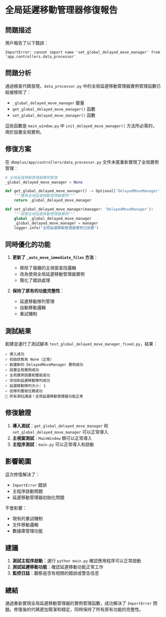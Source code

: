 # 全局延遲移動管理器修復報告

## 問題描述

用戶報告了以下錯誤：
```
ImportError: cannot import name 'set_global_delayed_move_manager' from 'app.controllers.data_processor'
```

## 問題分析

通過檢查代碼發現，`data_processor.py` 中的全局延遲移動管理器實例管理函數已經被移除了：

- `_global_delayed_move_manager` 變量
- `get_global_delayed_move_manager()` 函數
- `set_global_delayed_move_manager()` 函數

這些函數是 `main_window.py` 中 `init_delayed_move_manager()` 方法所必需的，用於設置全局實例。

## 修復方案

在 `dbmplus/app/controllers/data_processor.py` 文件末尾重新實現了全局實例管理：

```python
# 全局延遲移動管理器實例管理
_global_delayed_move_manager = None

def get_global_delayed_move_manager() -> Optional['DelayedMoveManager']:
    """獲取全局延遲移動管理器實例"""
    return _global_delayed_move_manager

def set_global_delayed_move_manager(manager: 'DelayedMoveManager'):
    """設置全局延遲移動管理器實例"""
    global _global_delayed_move_manager
    _global_delayed_move_manager = manager
    logger.info("全局延遲移動管理器實例已設置")
```

## 同時優化的功能

1. **更新了 `_auto_move_immediate_files` 方法**：
   - 移除了複雜的主視窗查找邏輯
   - 改為使用全局延遲移動管理器實例
   - 簡化了錯誤處理

2. **保持了原有的功能完整性**：
   - 延遲移動隊列管理
   - 自動移動邏輯
   - 重試機制

## 測試結果

創建並運行了測試腳本 `test_global_delayed_move_manager_fixed.py`，結果：

```
✓ 導入成功
✓ 初始狀態為 None（正常）
✓ 創建新的 DelayedMoveManager 實例成功
✓ 設置全局實例成功
✓ 全局實例設置和獲取成功
✓ 添加到延遲移動隊列成功
✓ 延遲移動隊列大小: 1
✓ 從隊列獲取任務成功
🎉 所有測試通過！全局延遲移動管理器功能正常
```

## 修復驗證

1. **導入測試**：`get_global_delayed_move_manager` 和 `set_global_delayed_move_manager` 可以正常導入
2. **主視窗測試**：`MainWindow` 類可以正常導入
3. **主程序測試**：`main.py` 可以正常導入和啟動

## 影響範圍

這次修復解決了：
- `ImportError` 錯誤
- 主程序啟動問題
- 延遲移動管理器初始化問題

不會影響：
- 現有的重試機制
- 文件移動邏輯
- 數據庫管理功能

## 建議

1. **測試主程序啟動**：運行 `python main.py` 確認應用程序可以正常啟動
2. **測試延遲移動功能**：確認延遲移動功能正常工作
3. **監控日誌**：觀察是否有相關的錯誤或警告信息

## 總結

通過重新實現全局延遲移動管理器的實例管理函數，成功解決了 `ImportError` 問題。修復後的代碼更加簡潔和穩定，同時保持了所有原有功能的完整性。

